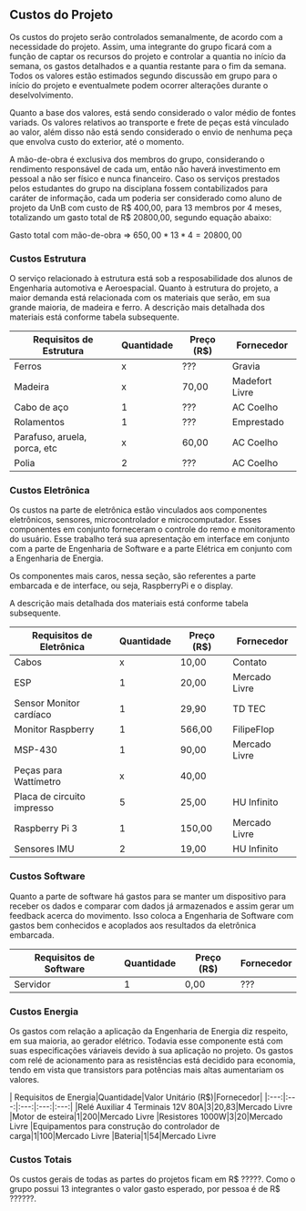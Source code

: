 ## Custos do Projeto

Os custos do projeto serão controlados semanalmente, de acordo com a necessidade do projeto. Assim, uma integrante do grupo ficará com a função de captar os recursos do projeto e controlar a quantia no início da semana, os gastos detalhados e a quantia restante para o fim da semana. Todos os valores estão estimados segundo discussão em grupo para o início do projeto e eventualmete podem ocorrer alterações durante o deselvolvimento.

Quanto a base dos valores, está sendo considerado o valor médio de fontes variads. Os valores relativos ao transporte e frete de peças está vínculado ao valor, além disso não está sendo considerado o envio de nenhuma peça que envolva custo do exterior, até o momento.

A mão-de-obra é exclusiva dos membros do grupo, considerando o rendimento responsável de cada um, então não haverá investimento em pessoal a não ser físico e nunca financeiro. Caso os serviços prestados pelos estudantes do grupo na disciplana fossem contabilizados para caráter de informação, cada um poderia ser considerado como aluno de projeto da UnB com custo de R$ 400,00, para 13 membros por 4 meses, totalizando um gasto total de R$ 20800,00, segundo equação abaixo:

Gasto total com mão-de-obra => $650,00*13*4 = 20800,00$

### Custos Estrutura

O serviço relacionado à estrutura está sob a resposabilidade dos alunos de Engenharia automotiva e Aeroespacial. Quanto à estrutura do projeto, a maior demanda está relacionada com os materiais que serão, em sua grande maioria, de madeira e ferro.
A descrição mais detalhada dos materiais está conforme tabela subsequente.

| Requisitos de Estrutura | Quantidade | Preço (R$) | Fornecedor |
|--------------------------|------------|-------|------------|
| Ferros                   |        x   |    ???   |      Gravia      |
| Madeira                   |        x  |   70,00  |     Madefort Livre       |
| Cabo de aço         |        1   |    ???   |    AC Coelho      |
|     Rolamentos |        1   |    ???  |    Emprestado        |
| Parafuso, aruela, porca, etc    |        x   |  60,00    |  AC Coelho          |
| Polia|       2   |   ???    |       AC Coelho    |

### Custos Eletrônica

Os custos na parte de eletrônica estão vinculados aos componentes eletrônicos, sensores, microcontrolador e microcomputador. Esses componentes em conjunto forneceram o controle do remo e monitoramento do usuário. Esse trabalho terá sua apresentação em interface em conjunto com a parte de Engenharia de Software e a parte Elétrica em conjunto com a Engenharia de Energia.

Os componentes mais caros, nessa seção, são referentes a parte embarcada e de interface, ou seja, RaspberryPi e o display.

A descrição mais detalhada dos materiais está conforme tabela subsequente.

| Requisitos de Eletrônica | Quantidade | Preço (R$) | Fornecedor |
|--------------------------|------------|-------|------------|
| Cabos                    |        x   |    10,00   |      Contato      |
| ESP                      |        1   |    20,00   |     Mercado Livre       |
| Sensor Monitor cardíaco         |        1   |    29,90   |     TD TEC       |
| Monitor Raspberry        |        1   |    566,00  |    FilipeFlop        |
| MSP-430                  |        1   |   90,00    |     Mercado Livre       |
| Peças para Wattímetro    |        x   |   40,00    |            |
| Placa de circuito impresso|       5   |   25,00    |       HU Infinito     |
| Raspberry Pi 3           |        1   |   150,00   |     Mercado Livre       |
| Sensores IMU             |        2   |   19,00    |      HU Infinito      |



### Custos Software

Quanto a parte de software há gastos para se manter um dispositivo para receber os dados e comparar com dados já armazenados e assim gerar um feedback acerca do movimento. Isso coloca a Engenharia de Software com gastos bem conhecidos e acoplados aos resultados da eletrônica embarcada.

| Requisitos de Software | Quantidade | Preço (R$) | Fornecedor |
|--------------------------|------------|-------|------------|
| Servidor                  |        1   |    0,00   |      ???      |


### Custos Energia

Os gastos com relação a aplicação da Engenharia de Energia diz respeito, em sua maioria, ao gerador elétrico. Todavia esse componente está com suas especificações váriaveis devido à sua aplicação no projeto. Os gastos com relé de acionamento para as resistências está decidido para economia, tendo em vista que transistors para potências mais altas aumentariam os valores.

| Requisitos de Energia|Quantidade|Valor Unitário (R$)|Fornecedor|
|:---:|:---:|:---:|:---:|:---:|
|Relé Auxiliar 4 Terminais 12V 80A|3|20,83|Mercado Livre
|Motor de esteira|1|200|Mercado Livre
|Resistores 1000W|3|20|Mercado Livre
|Equipamentos para construção do controlador de carga|1|100|Mercado Livre
|Bateria|1|54|Mercado Livre


### Custos Totais

Os custos gerais de todas as partes do projetos ficam em R$ ?????. Como o grupo possui 13 integrantes o valor gasto esperado, por pessoa é de R$ ??????.

